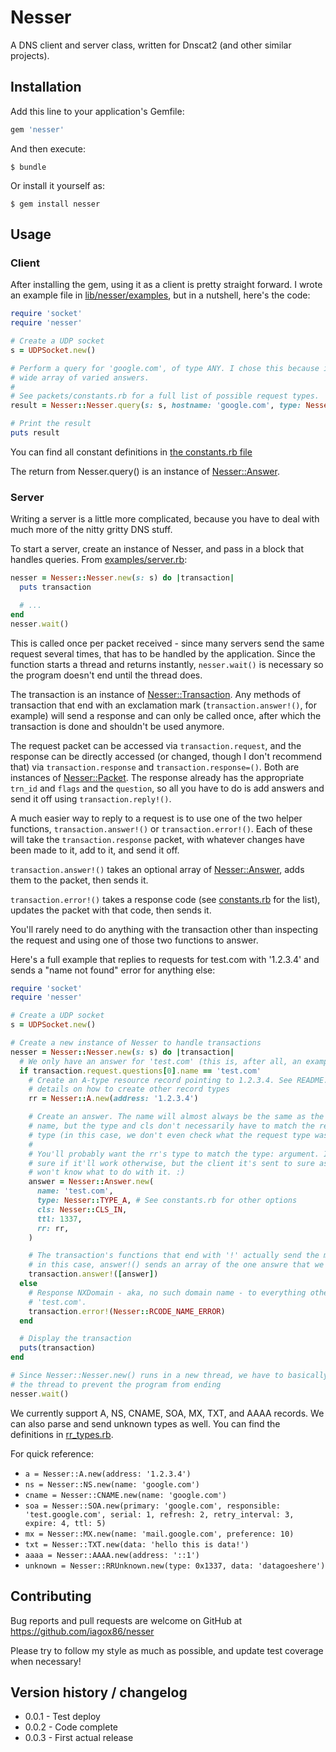 # Nesser

A DNS client and server class, written for Dnscat2 (and other similar projects).

## Installation

Add this line to your application's Gemfile:

```ruby
gem 'nesser'
```

And then execute:

    $ bundle

Or install it yourself as:

    $ gem install nesser

## Usage

### Client

After installing the gem, using it as a client is pretty straight forward.
I wrote an example file in [lib/nesser/examples](lib/nesser/examples), but in
a nutshell, here's the code:

```ruby
require 'socket'
require 'nesser'

# Create a UDP socket
s = UDPSocket.new()

# Perform a query for 'google.com', of type ANY. I chose this because it has a
# wide array of varied answers.
#
# See packets/constants.rb for a full list of possible request types.
result = Nesser::Nesser.query(s: s, hostname: 'google.com', type: Nesser::TYPE_ANY)

# Print the result
puts result
```

You can find all constant definitions in
[the constants.rb file](lib/nesser/packets/constants.rb)

The return from Nesser.query() is an instance of
[Nesser::Answer](lib/nesser/packets/answer.rb).

### Server

Writing a server is a little more complicated, because you have to deal with
much more of the nitty gritty DNS stuff.

To start a server, create an instance of Nesser, and pass in a block that
handles queries. From [examples/server.rb](lib/nesser/examples/server.rb):

```ruby
nesser = Nesser::Nesser.new(s: s) do |transaction|
  puts transaction

  # ...
end
nesser.wait()
```

This is called once per packet received - since many servers send the same
request several times, that has to be handled by the application. Since the
function starts a thread and returns instantly, `nesser.wait()` is necessary
so the program doesn't end until the thread does.

The transaction is an instance of [Nesser::Transaction](lib/nesser/transaction.rb).
Any methods of transaction that end with an exclamation mark
(`transaction.answer!()`, for example) will send a response and can only be
called once, after which the transaction is done and shouldn't be used anymore.

The request packet can be accessed via `transaction.request`, and the response
can be directly accessed (or changed, though I don't recommend that) via
`transaction.response` and `transaction.response=()`. Both are instances of
[Nesser::Packet](lib/nesser/packets/packet.rb). The response already has the
appropriate `trn_id` and `flags` and the `question`, so all you have to do is
add answers and send it off using `transaction.reply!()`.

A much easier way to reply to a request is to use one of the two helper
functions, `transaction.answer!()` or `transaction.error!()`. Each of these
will take the `transaction.response` packet, with whatever changes have been
made to it, add to it, and send it off.

`transaction.answer!()` takes an optional array of
[Nesser::Answer](lib/nesser/packets/answer.rb), adds them to the packet, then sends
it.

`transaction.error!()` takes a response code (see
[constants.rb](lib/nesser/packets/constants.rb) for the list), updates the
packet with that code, then sends it.

You'll rarely need to do anything with the transaction other than inspecting the
request and using one of those two functions to answer.

Here's a full example that replies to requests for test.com with '1.2.3.4' and
sends a "name not found" error for anything else:

```ruby
require 'socket'
require 'nesser'

# Create a UDP socket
s = UDPSocket.new()

# Create a new instance of Nesser to handle transactions
nesser = Nesser::Nesser.new(s: s) do |transaction|
  # We only have an answer for 'test.com' (this is, after all, an example)
  if transaction.request.questions[0].name == 'test.com'
    # Create an A-type resource record pointing to 1.2.3.4. See README.md for
    # details on how to create other record types
    rr = Nesser::A.new(address: '1.2.3.4')

    # Create an answer. The name will almost always be the same as the original
    # name, but the type and cls don't necessarily have to match the request
    # type (in this case, we don't even check what the request type was).
    #
    # You'll probably want the rr's type to match the type: argument. I'm not
    # sure if it'll work otherwise, but the client it's sent to sure as heck
    # won't know what to do with it. :)
    answer = Nesser::Answer.new(
      name: 'test.com',
      type: Nesser::TYPE_A, # See constants.rb for other options
      cls: Nesser::CLS_IN,
      ttl: 1337,
      rr: rr,
    )

    # The transaction's functions that end with '!' actually send the message -
    # in this case, answer!() sends an array of the one answre that we created.
    transaction.answer!([answer])
  else
    # Response NXDomain - aka, no such domain name - to everything other than
    # 'test.com'.
    transaction.error!(Nesser::RCODE_NAME_ERROR)
  end

  # Display the transaction
  puts(transaction)
end

# Since Nesser::Nesser.new() runs in a new thread, we have to basically join
# the thread to prevent the program from ending
nesser.wait()
```

We currently support A, NS, CNAME, SOA, MX, TXT, and AAAA records. We can also
parse and send unknown types as well. You can find the definitions in
[rr_types.rb](lib/nesser/packets/rr_types.rb).

For quick reference:

* `a = Nesser::A.new(address: '1.2.3.4')`
* `ns = Nesser::NS.new(name: 'google.com')`
* `cname = Nesser::CNAME.new(name: 'google.com')`
* `soa = Nesser::SOA.new(primary: 'google.com', responsible: 'test.google.com', serial: 1, refresh: 2, retry_interval: 3, expire: 4, ttl: 5)`
* `mx = Nesser::MX.new(name: 'mail.google.com', preference: 10)`
* `txt = Nesser::TXT.new(data: 'hello this is data!')`
* `aaaa = Nesser::AAAA.new(address: '::1')`
* `unknown = Nesser::RRUnknown.new(type: 0x1337, data: 'datagoeshere')`

## Contributing

Bug reports and pull requests are welcome on GitHub at https://github.com/iagox86/nesser

Please try to follow my style as much as possible, and update test coverage
when necessary!

## Version history / changelog

* 0.0.1 - Test deploy
* 0.0.2 - Code complete
* 0.0.3 - First actual release
